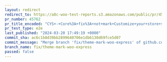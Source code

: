 ```yaml
---
layout: redirect
redirect_to: https://a8c-woo-test-reports.s3.amazonaws.com/public/pr/45762/e2e/index.html
pr_number: 45762
pr_title_encoded: "CYS+-+Core%3A+fix%3A+not+mark+Customize+your+store+step+as+completed+when+the+user+switches+theme"
pr_test_type: e2e
last_published: "2024-03-20 17:49:19 +0000"
commit_sha: ac6c1b8d39bb2899640706e1db6130d69fce5d07
commit_message: "Merge branch 'fix/theme-mark-woo-express' of github.com:woocommerce/w…"
branch_name: fix/theme-mark-woo-express
passed: false
---
```

